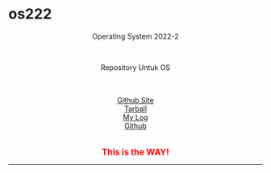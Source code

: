 # os222
<div style="text-align: center">
<p>Operating System 2022-2</p> <br>
<p>Repository Untuk OS </p><br>
<br>
<a href="https://sherlockjack.github.io/os222/"> Github Site</a><br>
<a href="httpsSandBox/Sherlockjack.tar.xz/"> Tarball </a><br>
<a href="TXT/mylog.txt">My Log</a><br>
<a href="https://github.com/sherlockjack/os222/"> Github </a><br>
<br><br>
<span style="color:red; font-weight:bold; font-size:larger;">This is the WAY!</span>
<hr>
</div>
